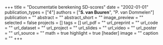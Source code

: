+++
title = "Documentatie berekening SD-scores"
date = "2002-01-01"
publication_types = ["4"]
authors = ["**S. van Buuren**", "P. van Dommelen"]
publication = ""
abstract = ""
abstract_short = ""
image_preview = ""
selected = false
projects = []
tags = []
url_pdf = ""
url_preprint = ""
url_code = ""
url_dataset = ""
url_project = ""
url_slides = ""
url_video = ""
url_poster = ""
url_source = ""
math = true
highlight = true
[header]
image = ""
caption = ""
+++

